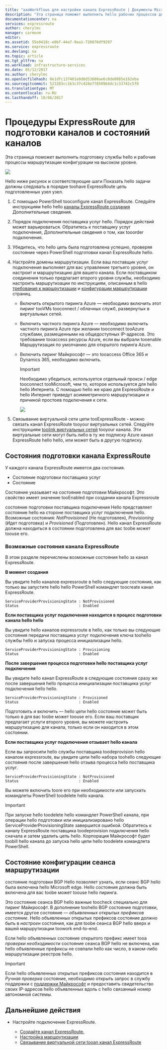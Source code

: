 ```yaml
---
title: "aaaWorkflows для настройки канала ExpressRoute | Документы Microsoft"
description: "Эта страница поможет выполнить hello рабочих процессов для настройки канал ExpressRoute и пиринги"
documentationcenter: na
services: expressroute
author: cherylmc
manager: carmonm
editor: 
ms.assetid: 55e0418c-e0bf-44a7-9aa1-720076df9297
ms.service: expressroute
ms.devlang: na
ms.topic: article
ms.tgt_pltfrm: na
ms.workload: infrastructure-services
ms.date: 05/12/2017
ms.author: cherylmc
ms.openlocfilehash: 8e1dfc137401e0d6d53608ae6c8de0085e182eba
ms.sourcegitcommit: 523283cc1b3c37c428e77850964dc1c33742c5f0
ms.translationtype: MT
ms.contentlocale: ru-RU
ms.lasthandoff: 10/06/2017
---
```

# <a name="expressroute-workflows-for-circuit-provisioning-and-circuit-states"></a>Процедуры ExpressRoute для подготовки каналов и состояний каналов
Эта страница поможет выполнить подготовку службы hello и рабочие процессы маршрутизации конфигурации на высоком уровне.

![](./media/expressroute-workflows/expressroute-circuit-workflow.png)

Hello ниже рисунок и соответствующие шаги Показать hello задачи должны следовать в порядке toohave ExpressRoute цепь подготовленных узел узел. 

1. С помощью PowerShell tooconfigure канал ExpressRoute. Следуйте инструкциям hello hello [каналы ExpressRoute создания](expressroute-howto-circuit-classic.md) Дополнительные сведения.
2. Порядок подключения поставщика услуг hello. Порядок действий может варьироваться. Обратитесь к поставщику услуг подключения, Дополнительные сведения о том, как tooorder подключения.
3. Убедитесь, что hello цепь была подготовлена успешно, проверяя состояние через PowerShell подготовки канал ExpressRoute hello. 
4. Настройте домены маршрутизации. Если ваш поставщик услуг подключения выполняет для вас управление третьего уровня, он настроит и маршрутизацию для вашего канала. Если поставщиком соединения только предлагает второго уровня службы, необходимо настроить маршрутизации по инструкциям, описанным в hello [требования к маршрутизации](expressroute-routing.md) и [конфигурации маршрутизации](expressroute-howto-routing-classic.md) страниц.
   
   * Включить открытого пиринга Azure — необходимо включить этот пиринг tooVMs tooconnect / облачных служб, развернутых в виртуальных сетей.
   * Включить частного пиринга Azure — необходимо включить частного пиринга Azure при желании tooconnect tooAzure службами, размещенными на общедоступных IP-адресов. Это требование tooaccess ресурсы Azure, если вы выбрали tooenable Маршрутизация по умолчанию для открытого пиринга Azure.
   * Включить пиринг Майкрософт — это tooaccess Office 365 и Dynamics 365, необходимо включить. 
     
     > [!IMPORTANT]
     > Необходимо убедиться, используется отдельный прокси / edge tooconnect tooMicrosoft, чем то, которое используется для hello hello Интернета. С помощью hello же краю для ExpressRoute и hello Интернет приведут асимметричного маршрутизации и причиной простоев подключения к сети.
     > 
     > 
     
     ![](./media/expressroute-workflows/routing-workflow.png)
5. Связывание виртуальной сети цепи tooExpressRoute - можно связать канал ExpressRoute tooyour виртуальных сетей. Следуйте инструкциям [toolink виртуальных сетей](expressroute-howto-linkvnet-arm.md) tooyour канала. Эти виртуальные сети могут быть либо в ту же подписку Azure канал ExpressRoute hello hello, или может быть в другую подписку.

## <a name="expressroute-circuit-provisioning-states"></a>Состояния подготовки канала ExpressRoute
У каждого канала ExpressRoute имеется два состояния.

* Состояние подготовки поставщика услуг
* Состояние

Состояние указывает на состояние подготовки Майкрософт. Это свойство имеет значение tooEnabled при создании канала Expressroute

состояние подготовки поставщика подключения Hello представляет состояние hello на стороне поставщика услуг подключения hello. Возможные состояния: *NotProvisioned* (Не подготовлен), *Provisioning* (Идет подготовка) и *Provisioned* (Подготовлен). Hello канал ExpressRoute должна находиться в состоянии подготовлена для вас toobe может toouse его.

### <a name="possible-states-of-an-expressroute-circuit"></a>Возможные состояния канала ExpressRoute
В этом разделе перечислены возможные состояния hello за канал ExpressRoute.

**В момент создания**

Вы увидите hello каналов expressroute в hello следующие состояния, как только вы запустите hello hello PowerShell командлет toocreate канал ExpressRoute.

    ServiceProviderProvisioningState : NotProvisioned
    Status                           : Enabled


**Если поставщика услуг подключения находится в процесс подготовки канала hello hello**

Вы увидите hello каналов expressroute в hello, как только вы следующие состояния передачи поставщика услуг подключения ключа toohello службы hello и запуска процесса инициализации hello.

    ServiceProviderProvisioningState : Provisioning
    Status                           : Enabled


**После завершения процесса подготовки hello поставщика услуг подключения**

Вы увидите hello канал ExpressRoute в следующие состояния сразу же после завершения hello процесса инициализации поставщика услуг подключения hello hello.

    ServiceProviderProvisioningState : Provisioned
    Status                           : Enabled

Подготовить и включить — hello цепи hello состояние может быть только в для вас toobe может toouse его. Если ваш поставщик предлагает услуги второго уровня, вы можете настроить маршрутизацию для канала, только если он находится в этом состоянии.

**Если поставщика услуг подключения отзывает hello канала**

Если вы запросили hello службы поставщика toodeprovision hello каналом expressroute, вы увидите цепи hello набора toohello следующие состояния после завершения hello отзыва процесса hello поставщика услуг.

    ServiceProviderProvisioningState : NotProvisioned
    Status                           : Enabled


Вы можете включить toore его при необходимости или запускать командлеты PowerShell toodelete hello канала.  

> [!IMPORTANT]
> При запуске hello toodelete hello командлет PowerShell канала, при операции hello подготовки или инициализировано hello ServiceProviderProvisioningState завершится ошибкой. Обратитесь к каналу ExpressRoute поставщика toodeprovision подключения hello сначала и затем удалить цепь hello. Корпорация Майкрософт будет toobill hello канала до запуска hello цепи hello toodelete командлета PowerShell.
> 
> 

## <a name="routing-session-configuration-state"></a>Состояние конфигурации сеанса маршрутизации
состояние подготовки BGP Hello позволяет узнать, если сеанс BGP hello была включена hello Microsoft edge. Hello состояния должна быть включена для вас toobe может toouse hello пиринга.

Это состояние сеанса BGP hello важные toocheck специально для пиринг Майкрософт. В дополнение toohello BGP состояние подготовки, имеется другое состояние — *объявленных открытых префиксов состояние*. Hello объявленных открытых префиксов состояние должно быть в *настроен* состояния, как для toobe сеанса BGP hello вверх и вашей маршрутизации toowork end-to-end. 

Если hello объявленных состояние открытого префикс имеет tooa *проверки необходимости* состояние сеанса BGP hello не включена, как hello объявленные префиксы не совпали hello как число, в каком-либо маршрутизации реестров hello. 

> [!IMPORTANT]
> Если hello объявленных открытых префиксов состояния находится в *Ручная проверка* состояние, необходимо открыть запрос в службу поддержки с [поддержки Майкрософт](https://portal.azure.com/?#blade/Microsoft_Azure_Support/HelpAndSupportBlade) и предоставить свидетельство своих IP-адресов hello объявленных вдоль с hello связанный номер автономной системы.
> 
> 

## <a name="next-steps"></a>Дальнейшие действия
* Настройте подключение ExpressRoute.
  
  * [Создайте канал ExpressRoute.](expressroute-howto-circuit-arm.md)
  * [Настройка маршрутизации](expressroute-howto-routing-arm.md)
  * [Связывание виртуальной сети tooan канал ExpressRoute](expressroute-howto-linkvnet-arm.md)


